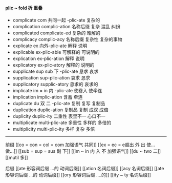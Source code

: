 #### plic ~ fold 折 重叠

- complicate com 共同一起 -plic-ate 复杂的
- complication complic-ation 名称后缀  复杂 混乱 纠纷
- complicated complicate-ed 复杂的 难解的
- complicacy complic-acy 名称后缀 复杂性 复杂的事物
- explicate ex 向外-plic-ate 解释 说明
- explicable ex-plic-able 可解释的 可说明的
- explication ex-plic-ation 解释 说明
- explicatory ex-plic-atory  解释的 说明的
- supplicate sup  sub 下 -plic-ate 恳求 哀求
- supplication sup-plic-ation 哀求 恳求
- supplicatory supplic-atory 恳求的 哀求的
- implicate im = in 内 -plic-ate 使卷入 使牵连
- implication implic-ation  含蓄 牵连
- duplicate du 双 二 -plic-ate 复制 复写  复制品 
- duplication duplic-ation  复制品 复制 成双 成倍
- duplicity duplic-ity 二重性 表里不一 心口不一
- multiplicate multi-plic-ate 多重性 多样的 多倍的
- multiplicity multi-plic-ity 多样 复杂 多倍

----
前缀
[[co = con  = col = com  加强语气 共同]]
[[ex  = ec = e超出 外 出 使... 做...]]
[[sub  = sup = sus 副 下]]
[[im  ~ in 内 入  不 加强语气]]
[[du ~ two 二]]
[[mutil 多]]

后缀
[[ate 形容词后缀  ...的 动词后缀]]
[[ation 名词后缀]]
[[acy 名词后缀]]
[[ate 形容词后缀  ...的 动词后缀]]
[[ory 形容词后缀 ....的]]
[[ity  ~ ty 名词后缀]]